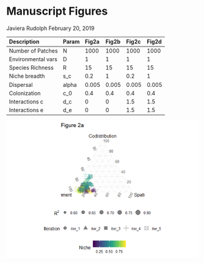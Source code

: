 Manuscript Figures
================
Javiera Rudolph
February 20, 2019

| Description        | Param | Fig2a | Fig2b | Fig2c | Fig2d |
|:-------------------|:------|:------|:------|:------|:------|
| Number of Patches  | N     | 1000  | 1000  | 1000  | 1000  |
| Environmental vars | D     | 1     | 1     | 1     | 1     |
| Species Richness   | R     | 15    | 15    | 15    | 15    |
| Niche breadth      | s\_c  | 0.2   | 1     | 0.2   | 1     |
| Dispersal          | alpha | 0.005 | 0.005 | 0.005 | 0.005 |
| Colonization       | c\_0  | 0.4   | 0.4   | 0.4   | 0.4   |
| Interactions c     | d\_c  | 0     | 0     | 1.5   | 1.5   |
| Interactions e     | d\_e  | 0     | 0     | 1.5   | 1.5   |

![](newFigures_files/figure-markdown_github/Fig2a-1.png)
